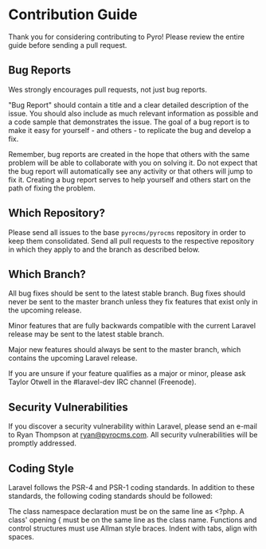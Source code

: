 # Contribution Guide

Thank you for considering contributing to Pyro! Please review the entire guide before sending a pull request.

## Bug Reports

Wes strongly encourages pull requests, not just bug reports.

"Bug Report" should contain a title and a clear detailed description of the issue. You should also include as much relevant information as possible and a code sample that demonstrates the issue. The goal of a bug report is to make it easy for yourself - and others - to replicate the bug and develop a fix.

Remember, bug reports are created in the hope that others with the same problem will be able to collaborate with you on solving it. Do not expect that the bug report will automatically see any activity or that others will jump to fix it. Creating a bug report serves to help yourself and others start on the path of fixing the problem.


## Which Repository?

Please send all issues to the base `pyrocms/pyrocms` repository in order to keep them consolidated. Send all pull requests to the respective repository in which they apply to and the branch as described below.


## Which Branch?

All bug fixes should be sent to the latest stable branch. Bug fixes should never be sent to the master branch unless they fix features that exist only in the upcoming release.

Minor features that are fully backwards compatible with the current Laravel release may be sent to the latest stable branch.

Major new features should always be sent to the master branch, which contains the upcoming Laravel release.

If you are unsure if your feature qualifies as a major or minor, please ask Taylor Otwell in the #laravel-dev IRC channel (Freenode).


## Security Vulnerabilities

If you discover a security vulnerability within Laravel, please send an e-mail to Ryan Thompson at ryan@pyrocms.com. All security vulnerabilities will be promptly addressed.


## Coding Style

Laravel follows the PSR-4 and PSR-1 coding standards. In addition to these standards, the following coding standards should be followed:

The class namespace declaration must be on the same line as <?php.
A class' opening { must be on the same line as the class name.
Functions and control structures must use Allman style braces.
Indent with tabs, align with spaces.
